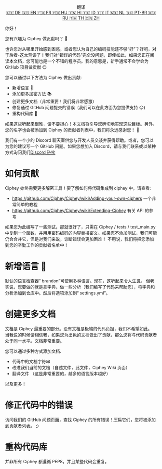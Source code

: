<p align="center">
翻译 <br>
<a href=https://github.com/Ciphey/Ciphey/tree/master/translations/de/CONTRIBUTING.md>🇩🇪 DE   </a>
<a href=https://github.com/Ciphey/Ciphey/tree/master/CONTRIBUTING.md>🇬🇧 EN   </a>
<a href=https://github.com/Ciphey/Ciphey/tree/master/translations/fr/CONTRIBUTING.md>🇫🇷 FR   </a>
<a href=https://github.com/Ciphey/Ciphey/tree/master/translations/hu/CONTRIBUTING.md>🇭🇺 HU   </a>
<a href=https://github.com/Ciphey/Ciphey/tree/master/translations/hi/CONTRIBUTING.md>🇮🇳 HI   </a>
<a href=https://github.com/Ciphey/Ciphey/tree/master/translations/id/CONTRIBUTING.md>🇮🇩 ID   </a>
<a href=https://github.com/Ciphey/Ciphey/tree/master/translations/it/CONTRIBUTING.md>🇮🇹 IT   </a>
<a href=https://github.com/Ciphey/Ciphey/tree/master/translations/nl/CONTRIBUTING.md>🇳🇱 NL   </a>
<a href=https://github.com/Ciphey/Ciphey/tree/master/translations/pt-br/CONTRIBUTING.md>🇧🇷 PT-BR   </a>
<a href=https://github.com/Ciphey/Ciphey/tree/master/translations/ru/CONTRIBUTING.md>🇷🇺 RU   </a>
<a href="https://github.com/Ciphey/Ciphey/tree/master/translations/th/CONTRIBUTING.md">🇹🇭 TH   </a>
<a href=https://github.com/Ciphey/Ciphey/tree/master/translations/zh/CONTRIBUTING.md>🇨🇳 ZH   </a>
</p>

你好！

您有兴趣为 Ciphey 做贡献吗？ 🤔

也许您对从哪里开始感到困惑，或者您认为自己的编码技能还不够“好”？好吧，对于后者-这太荒谬了！我们对“错误的代码”完全没问题，即使如此，如果您正在阅读本文档，您可能也是一个不错的程序员。我的意思是，新手通常不会学会为 GitHub 项目做贡献 😉

您可以通过以下方法为 Ciphey 做出贡献:

- 新增语言 🧏
- 添加更多加密方法 📚
- 创建更多文档（非常重要！我们将非常感激）
- 修复通过 GitHub 问题提交的错误（我们可以在此方面为您提供支持 😊)
- 重构代码库 🥺

如果这些听起来很难，请不要担心！本文档将引导您确切地实现这些目标。另外，您的名字也会被添加到 Ciphey 的贡献者列表中，我们将永远感谢您！ 🙏

我们有一个小的 Discord 聊天室供您与开发人员交谈并获得帮助。或者，您可以为您的建议写一个 GitHub 问题。如果您想加入 Discord，请与我们联系或以某种方式询问我们[Discord 链接](https://discord.gg/KfyRUWw)

# 如何贡献

Ciphey 始终需要更多解密工具！要了解如何将代码集成到 ciphey 中，请查看:

- <https://github.com/Ciphey/Ciphey/wiki/Adding-your-own-ciphers> 一个非常简单的教程
- <https://github.com/Ciphey/Ciphey/wiki/Extending-Ciphey> 有关 API 的参考

如果您为此编写了一些测试，那就很好了，只需在 Ciphey / tests / test_main.py 中复制一个函数，并用用密码编码的内容替换密文。如果您不添加测试，我们可能仍会合并它，但是对我们来说，诊断错误会更加困难！
不用说，我们将把您添加到您的辛勤工作的贡献者名单中！

# 新增语言 🧏

默认的语言检查器“ brandon”可使用多种语言。现在，这听起来令人生畏。
但老实说，您要做的就是拿字典，做一些分析（我们编写了代码来帮助您），将字典和分析添加到仓库中。然后将选项添加到“ settings.yml”。

# 创建更多文档

文档是 Ciphey 最重要的部分。没有文档是极端的代码负担，我们不希望如此。
当我说的时候请相信我，如果您为出色的文档做出了贡献，那么您将与代码贡献者处于同一水平。文档非常重要。

您可以通过多种方式添加文档.

- 代码中的文档字符串
- 改进我们当前的文档（自述文件，此文件，Ciphey Wiki 页面）
- 翻译文件 （这是非常重要的，越多的语言版本越好）

以及更多！

# 修正代码中的错误

访问我们的 GitHub 问题页面，查找 Ciphey 的所有错误！压扁它们，您将被添加到贡献者列表。 ;）

# 重构代码库

并非所有 Ciphey 都遵循 PEP8，并且某些代码会重复。
